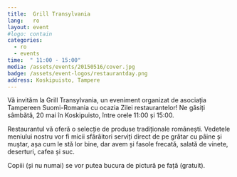 ```yaml
---
title:  Grill Transylvania
lang:   ro
layout: event
#logo: contain
categories:
  - ro
  - events
time:  " 11:00 - 15:00"
media: /assets/events/20150516/cover.jpg
badge: /assets/event-logos/restaurantday.png
address: Koskipuisto, Tampere
---
```


Vă invităm la Grill Transylvania, un eveniment organizat de asociația Tampereen Suomi-Romania cu ocazia Zilei restaurantelor! Ne găsiți sâmbătă, 20 mai în Koskipuisto, între orele 11:00 și 15:00.

Restaurantul vă oferă o selecție de produse tradiționale românești. Vedetele meniului nostru vor fi micii sfârâitori serviți direct de pe grătar cu pâine și muștar, așa cum le stă lor bine, dar avem și fasole frecată, salată de vinete, deserturi, cafea și suc.

Copiii (și nu numai) se vor putea bucura de pictură pe față (gratuit).